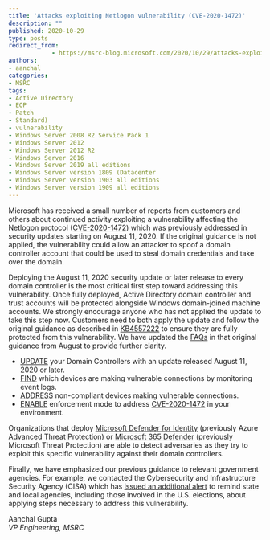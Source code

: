 ```yaml
---
title: 'Attacks exploiting Netlogon vulnerability (CVE-2020-1472)'
description: ""
published: 2020-10-29
type: posts
redirect_from:
            - https://msrc-blog.microsoft.com/2020/10/29/attacks-exploiting-netlogon-vulnerability-cve-2020-1472/
authors:
- aanchal
categories:
- MSRC
tags:
- Active Directory
- EOP
- Patch
- Standard)
- vulnerability
- Windows Server 2008 R2 Service Pack 1
- Windows Server 2012
- Windows Server 2012 R2
- Windows Server 2016
- Windows Server 2019 all editions
- Windows Server version 1809 (Datacenter
- Windows Server version 1903 all editions
- Windows Server version 1909 all editions
---
```

Microsoft has received a small number of reports from customers and others about continued activity exploiting a vulnerability affecting the Netlogon protocol ([CVE-2020-1472](https://portal.msrc.microsoft.com/en-US/security-guidance/advisory/CVE-2020-1472)) which was previously addressed in security updates starting on August 11, 2020. If the original guidance is not applied, the vulnerability could allow an attacker to spoof a domain controller account that could be used to steal domain credentials and take over the domain.

Deploying the August 11, 2020 security update or later release to every domain controller is the most critical first step toward addressing this vulnerability. Once fully deployed, Active Directory domain controller and trust accounts will be protected alongside Windows domain-joined machine accounts. We strongly encourage anyone who has not applied the update to take this step now. Customers need to both apply the update and follow the original guidance as described in [KB4557222](https://support.microsoft.com/help/4557222) to ensure they are fully protected from this vulnerability. We have updated the [FAQs](https://support.microsoft.com/en-us/help/4557222/how-to-manage-the-changes-in-netlogon-secure-channel-connections-assoc#FAQ) in that original guidance from August to provide further clarity.

- [UPDATE](https://support.microsoft.com/help/4557222/how-to-manage-the-changes-in-netlogon-secure-channel-connections-assoc) your Domain Controllers with an update released August 11, 2020 or later.
- [FIND](https://support.microsoft.com/help/4557222#DetectingNon-compliant) which devices are making vulnerable connections by monitoring event logs.
- [ADDRESS](https://support.microsoft.com/help/4557222#AddressingEventIDs) non-compliant devices making vulnerable connections.
- [ENABLE](https://support.microsoft.com/help/4557222#EnablingEnforcementMode) enforcement mode to address [CVE-2020-1472](https://portal.msrc.microsoft.com/en-US/security-guidance/advisory/CVE-2020-1472) in your environment.

Organizations that deploy [Microsoft Defender for Identity](https://techcommunity.microsoft.com/t5/microsoft-365-defender/zerologon-is-now-detected-by-microsoft-defender-for-identity-cve/ba-p/1734034) (previously Azure Advanced Threat Protection) or [Microsoft 365 Defender](https://aka.ms/m365d) (previously Microsoft Threat Protection) are able to detect adversaries as they try to exploit this specific vulnerability against their domain controllers.

Finally, we have emphasized our previous guidance to relevant government agencies. For example, we contacted the Cybersecurity and Infrastructure Security Agency (CISA) which has [issued an additional alert](https://us-cert.cisa.gov/ncas/current-activity/2020/10/29/microsoft-warns-continued-exploitation-cve-2020-1472) to remind state and local agencies, including those involved in the U.S. elections, about applying steps necessary to address this vulnerability.

Aanchal Gupta  
_VP Engineering, MSRC_
